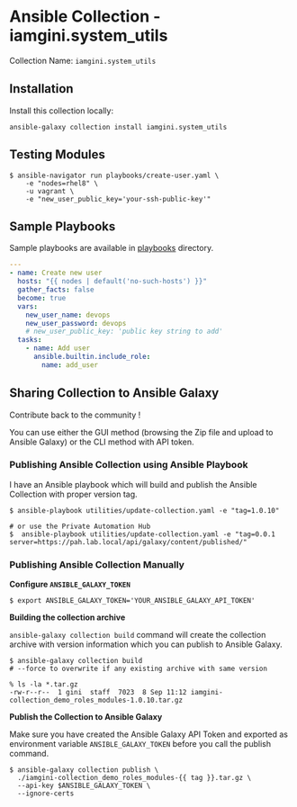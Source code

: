 # Ansible Collection - iamgini.system_utils

Collection Name: `iamgini.system_utils`

## Installation

Install this collection locally:

```shell
ansible-galaxy collection install iamgini.system_utils
```

## Testing Modules

```shell
$ ansible-navigator run playbooks/create-user.yaml \
    -e "nodes=rhel8" \
    -u vagrant \
    -e "new_user_public_key='your-ssh-public-key'"
```

## Sample Playbooks

Sample playbooks are available in [playbooks](playbooks) directory.

```yaml
---
- name: Create new user
  hosts: "{{ nodes | default('no-such-hosts') }}"
  gather_facts: false
  become: true
  vars:
    new_user_name: devops
    new_user_password: devops
    # new_user_public_key: 'public key string to add'
  tasks:
    - name: Add user
      ansible.builtin.include_role:
        name: add_user
```

## Sharing Collection to Ansible Galaxy

Contribute back to the community !

You can use either the GUI method (browsing the Zip file and upload to Ansible Galaxy) or the CLI method with API token.

### Publishing Ansible Collection using Ansible Playbook

I have an Ansible playbook which will build and publish the Ansible Collection with proper version tag.

```shell
$ ansible-playbook utilities/update-collection.yaml -e "tag=1.0.10"

# or use the Private Automation Hub
$  ansible-playbook utilities/update-collection.yaml -e "tag=0.0.1 server=https://pah.lab.local/api/galaxy/content/published/"
```

### Publishing Ansible Collection Manually

**Configure `ANSIBLE_GALAXY_TOKEN`**

```shell
$ export ANSIBLE_GALAXY_TOKEN='YOUR_ANSIBLE_GALAXY_API_TOKEN'
```

**Building the collection archive**

`ansible-galaxy collection build` command will create the collection archive with version information which you can publish to Ansible Galaxy.

```shell
$ ansible-galaxy collection build
# --force to overwrite if any existing archive with same version

% ls -la *.tar.gz
-rw-r--r--  1 gini  staff  7023  8 Sep 11:12 iamgini-collection_demo_roles_modules-1.0.10.tar.gz
```

**Publish the Collection to Ansible Galaxy**

Make sure you have created the Ansible Galaxy API Token and exported as environment variable `ANSIBLE_GALAXY_TOKEN` before you call the publish command.

```shell
$ ansible-galaxy collection publish \
  ./iamgini-collection_demo_roles_modules-{{ tag }}.tar.gz \
  --api-key $ANSIBLE_GALAXY_TOKEN \
  --ignore-certs
```
